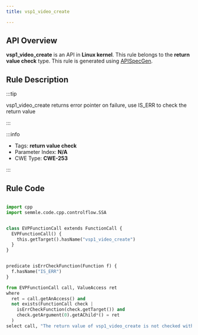```yaml
---
title: vsp1_video_create

---
```



## API Overview
**vsp1_video_create** is an API in **Linux kernel**. This rule belongs to the **return value check** type. This rule is generated using [APISpecGen](../../tools/APISpecGen).
## Rule Description

:::tip

vsp1_video_create returns error pointer on failure, use IS_ERR to check the return value

:::

:::info

- Tags: **return value check**
- Parameter Index: **N/A**
- CWE Type: **CWE-253**

:::

## Rule Code
```python

import cpp
import semmle.code.cpp.controlflow.SSA


class EVPFunctionCall extends FunctionCall {
  EVPFunctionCall() {
    this.getTarget().hasName("vsp1_video_create")
  }
}


predicate isErrCheckFunction(Function f) {
  f.hasName("IS_ERR") 
}

from EVPFunctionCall call, ValueAccess ret
where
  ret = call.getAnAccess() and
  not exists(FunctionCall check |
    isErrCheckFunction(check.getTarget()) and
    check.getArgument(0).getAChild*() = ret
  )
select call, "The return value of vsp1_video_create is not checked with IS_ERR."
    
```